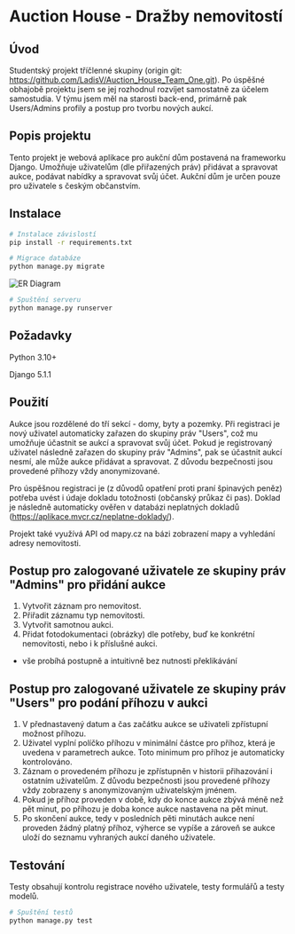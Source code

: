 # Auction House - Dražby nemovitostí

## Úvod
Studentský projekt tříčlenné skupiny (origin git: https://github.com/LadisV/Auction_House_Team_One.git). Po úspěšné obhajobě projektu jsem se jej rozhodnul rozvíjet samostatně za účelem samostudia.
V týmu jsem měl na starosti back-end, primárně pak Users/Admins profily a postup pro tvorbu nových aukcí.

## Popis projektu
Tento projekt je webová aplikace pro aukční dům postavená na frameworku Django. Umožňuje uživatelům (dle přiřazených práv) přidávat a spravovat aukce, podávat nabídky a spravovat svůj účet. Aukční dům je určen pouze pro uživatele s českým občanstvím.

## Instalace
```bash
# Instalace závislostí
pip install -r requirements.txt
```

```bash
# Migrace databáze
python manage.py migrate
```
![ER Diagram](/other_files/ER_diagram.png)

```bash
# Spuštění serveru
python manage.py runserver
```

## Požadavky
Python 3.10+

Django 5.1.1

## Použití
Aukce jsou rozdělené do tří sekcí - domy, byty a pozemky. Při registraci je nový uživatel automaticky zařazen do skupiny práv "Users", což mu umožňuje účastnit se aukcí a spravovat svůj účet. Pokud je registrovaný uživatel následně zařazen do skupiny práv "Admins", pak se účastnit aukcí nesmí, ale může aukce přidávat a spravovat. Z důvodu bezpečnosti jsou provedené příhozy vždy anonymizované.

Pro úspěšnou registraci je (z důvodů opatření proti praní špinavých peněz) potřeba uvést i údaje dokladu totožnosti (občanský průkaz či pas). Doklad je následně automaticky ověřen v databázi neplatných dokladů (https://aplikace.mvcr.cz/neplatne-doklady/).

Projekt také využívá API od mapy.cz na bázi zobrazení mapy a vyhledání adresy nemovitosti.

## Postup pro zalogované uživatele ze skupiny práv "Admins" pro přidání aukce
1. Vytvořit záznam pro nemovitost.
2. Přiřadit záznamu typ nemovitosti.
3. Vytvořit samotnou aukci.
4. Přidat fotodokumentaci (obrázky) dle potřeby, buď ke konkrétní nemovitosti, nebo i k příslušné aukci.

- vše probíhá postupně a intuitivně bez nutnosti překlikávání

## Postup pro zalogované uživatele ze skupiny práv "Users" pro podání příhozu v aukci
1. V přednastavený datum a čas začátku aukce se uživateli zpřístupní možnost příhozu.
2. Uživatel vyplní políčko příhozu v minimální částce pro příhoz, která je uvedena v parametrech aukce. Toto minimum pro příhoz je automaticky kontrolováno.
3. Záznam o provedeném příhozu je zpřístupněn v historii přihazování i ostatním uživatelům. Z důvodu bezpečnosti jsou provedené příhozy vždy zobrazeny s anonymizovaným uživatelským jménem.
4. Pokud je příhoz proveden v době, kdy do konce aukce zbývá méně než pět minut, po příhozu je doba konce aukce nastavena na pět minut.
5. Po skončení aukce, tedy v posledních pěti minutách aukce není proveden žádný platný příhoz, výherce se vypíše a zároveň se aukce uloží do seznamu vyhraných aukcí daného uživatele. 

## Testování
Testy obsahují kontrolu registrace nového uživatele, testy formulářů a testy modelů.

```bash
# Spuštění testů
python manage.py test
```
